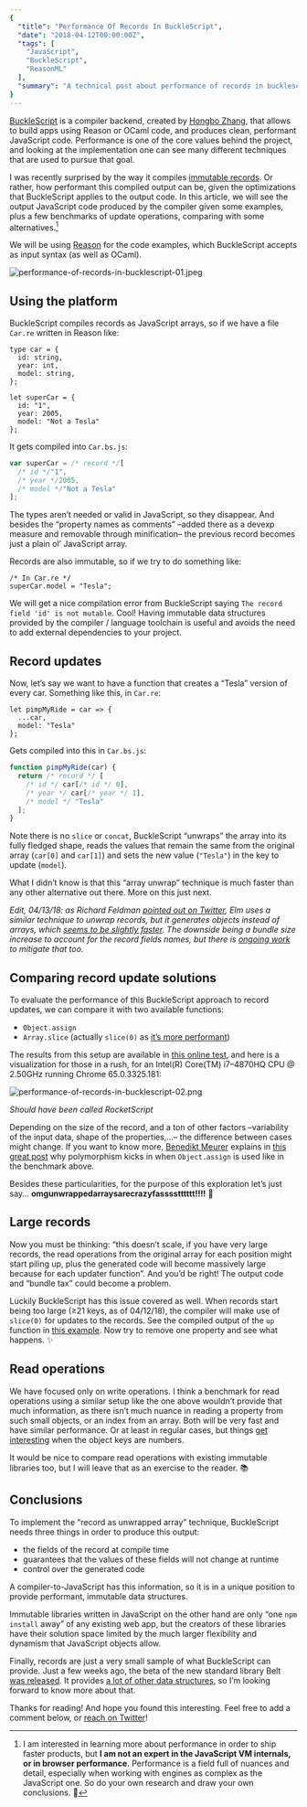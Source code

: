 ```yaml
---
{
  "title": "Performance Of Records In BuckleScript",
  "date": "2018-04-12T00:00:00Z",
  "tags": [
    "JavaScript",
    "BuckleScript",
    "ReasonML"
  ],
  "summary": "A technical post about performance of records in bucklescript, covering JavaScript, BuckleScript, ReasonML"
}
---
```



[BuckleScript](http://bucklescript.github.io/) is a compiler backend, created by [Hongbo Zhang](https://twitter.com/bobzhang1988/), that allows to build apps using Reason or OCaml code, and produces clean, performant JavaScript code. Performance is one of the core values behind the project, and looking at the implementation one can see many different techniques that are used to pursue that goal.

I was recently surprised by the way it compiles [immutable records](https://reasonml.github.io/docs/en/record.html). Or rather, how performant this compiled output can be, given the optimizations that BuckleScript applies to the output code. In this article, we will see the output JavaScript code produced by the compiler given some examples, plus a few benchmarks of update operations, comparing with some alternatives.[^disclaimer]

We will be using [Reason](https://reasonml.github.io/) for the code examples, which BuckleScript accepts as input syntax (as well as OCaml).

![performance-of-records-in-bucklescript-01.jpeg](/images/performance-of-records-in-bucklescript-01.jpeg)

## Using the platform

BuckleScript compiles records as JavaScript arrays, so if we have a file `Car.re` written in Reason like:

```reason
type car = {
  id: string,
  year: int,
  model: string,
};

let superCar = {
  id: "1",
  year: 2005,
  model: "Not a Tesla"
};
```

It gets compiled into `Car.bs.js`:

```javascript
var superCar = /* record */[
  /* id */"1",
  /* year */2005,
  /* model */"Not a Tesla"
];
```

The types aren’t needed or valid in JavaScript, so they disappear. And besides the “property names as comments” –added there as a devexp measure and removable through minification– the previous record becomes just a plain ol’ JavaScript array.

Records are also immutable, so if we try to do something like:

```reason
/* In Car.re */
superCar.model = "Tesla";
```

We will get a nice compilation error from BuckleScript saying `The record field 'id' is not mutable`. Cool! Having immutable data structures provided by the compiler / language toolchain is useful and avoids the need to add external dependencies to your project.

## Record updates

Now, let’s say we want to have a function that creates a “Tesla” version of every car. Something like this, in `Car.re`:

```reason
let pimpMyRide = car => {
  ...car,
  model: "Tesla"
};
```

Gets compiled into this in `Car.bs.js`:

```javascript
function pimpMyRide(car) {
  return /* record */ [
    /* id */ car[/* id */ 0],
    /* year */ car[/* year */ 1],
    /* model */ "Tesla"
  ];
}
```

Note there is no `slice` or `concat`, BuckleScript “unwraps” the array into its fully fledged shape, reads the values that remain the same from the original array (`car[0]` and `car[1]`) and sets the new value (`"Tesla"`) in the key to update (`model`).

What I didn’t know is that this “array unwrap” technique is much faster than any other alternative out there. More on this just next.

_Edit, 04/13/18: as Richard Feldman [pointed out on Twitter](https://twitter.com/rtfeldman/status/984422552889151489), Elm uses a similar technique to unwrap records, but it generates objects instead of arrays, which [seems to be slightly faster](https://jsperf.com/record-updates/1). The downside being a bundle size increase to account for the record fields names, but there is [ongoing work](https://twitter.com/rtfeldman/status/984660880485961728) to mitigate that too._

## Comparing record update solutions

To evaluate the performance of this BuckleScript approach to record updates, we can compare it with two available functions:

- `Object.assign`
- `Array.slice` (actually `slice(0)` as [it’s more performant](https://stackoverflow.com/a/21514254/617787))

The results from this setup are available in [this online test](https://jsperf.com/assign-slice-and-bucklescript/1), and here is a visualization for those in a rush, for an Intel(R) Core(TM) i7–4870HQ CPU @ 2.50GHz running Chrome 65.0.3325.181:

![performance-of-records-in-bucklescript-02.png](/images/performance-of-records-in-bucklescript-02.png)

*Should have been called RocketScript*

Depending on the size of the record, and a ton of other factors –variability of the input data, shape of the properties,…– the difference between cases might change. If you want to know more, [Benedikt Meurer](https://twitter.com/bmeurer/) explains in [this great post](https://medium.com/@bmeurer/surprising-polymorphism-in-react-applications-63015b50abc) why polymorphism kicks in when `Object.assign` is used like in the benchmark above.

Besides these particularities, for the purpose of this exploration let’s just say… **omgunwrappedarraysarecrazyfasssstttttt!!!!** 🏇

## Large records

Now you must be thinking: “this doesn’t scale, if you have very large records, the read operations from the original array for each position might start piling up, plus the generated code will become massively large because for each updater function”. And you’d be right! The output code and “bundle tax” could become a problem.

Luckily BuckleScript has this issue covered as well. When records start being too large (≥21 keys, as of 04/12/18), the compiler will make use of `slice(0)` for updates to the records. See the compiled output of the `up` function in [this example](https://reasonml.github.io/en/try.html?rrjsx=true&reason=C4TwDgpgBATlC8UDeAoKUD2A7CAuKAllsADRpTADuG+AzsDEQOZnrAAWMEehxrUAMwwBXGHQbN+AggDceRUuVoEAHuMZYWSiHKz4F-CASbtg6yeSxF5fcsAh6o9DVvQQANjof7bbSh7lzTX4OAhh7b15FdCFRCMdnCxjZCHifaKdVNKcJYO1dbINyIxNgbMS89CscQt8Kf2IQINd6h1BsG0UAXwBuFE9gJwRkcg78AEYQ6nwAIgAmGZDObgmpETEoecXyaUCoSaVVWYX+Wi9HA7djU2PtqutVu0itw09dR78Anhe7djDsy6CdbZH7JOQA05ZbiOUFOc4Q4rXMrQ278aqpFH7KZtJqbE52BrtHATFC9FD9VJQYTDJAAOnptBIFD+4UxczJFMGwjAwwAFABbEAAJQgAGMAJQIAB8yHptMFItFTNCrMi4zJAypw25vNokqAA). Now try to remove one property and see what happens. ✨

## Read operations

We have focused only on write operations. I think a benchmark for read operations using a similar setup like the one above wouldn’t provide that much information, as there isn’t much nuance in reading a property from such small objects, or an index from an array. Both will be very fast and have similar performance. Or at least in regular cases, but things [get interesting](https://github.com/BuckleScript/bucklescript/issues/24#issuecomment-210981697) when the object keys are numbers.

It would be nice to compare read operations with existing immutable libraries too, but I will leave that as an exercise to the reader. 📚

## Conclusions

To implement the “record as unwrapped array” technique, BuckleScript needs three things in order to produce this output:

- the fields of the record at compile time
- guarantees that the values of these fields will not change at runtime
- control over the generated code

A compiler-to-JavaScript has this information, so it is in a unique position to provide performant, immutable data structures.

Immutable libraries written in JavaScript on the other hand are only “one `npm install` away” of any existing web app, but the creators of these libraries have their solution space limited by the much larger flexibility and dynamism that JavaScript objects allow.

Finally, records are just a very small sample of what BuckleScript can provide. Just a few weeks ago, the beta of the new standard library Belt [was released](https://bucklescript.github.io/blog/2018/03/13/a-small-step-for-bucklescript.html). It provides [a lot of other data structures](https://bucklescript.github.io/bucklescript/api/Belt.html), so I’m looking forward to know more about that.

Thanks for reading! And hope you found this interesting. Feel free to add a comment below, or [reach on Twitter](https://twitter.com/javierwchavarri)!

[^disclaimer]: I am interested in learning more about performance in order to ship faster products, but **I am not an expert in the JavaScript VM internals, or in browser performance**. Performance is a field full of nuances and detail, especially when working with engines as complex as the JavaScript one. So do your own research and draw your own conclusions. 🙌
